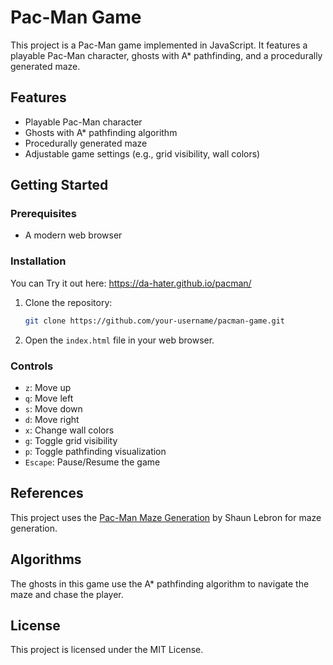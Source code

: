 # Pac-Man Game

This project is a Pac-Man game implemented in JavaScript. It features a playable Pac-Man character, ghosts with A* pathfinding, and a procedurally generated maze.

## Features

- Playable Pac-Man character
- Ghosts with A* pathfinding algorithm
- Procedurally generated maze
- Adjustable game settings (e.g., grid visibility, wall colors)

## Getting Started

### Prerequisites

- A modern web browser

### Installation

You can Try it out here: https://da-hater.github.io/pacman/

1. Clone the repository:
    ```sh
    git clone https://github.com/your-username/pacman-game.git
    ```
2. Open the `index.html` file in your web browser.

### Controls

- `z`: Move up
- `q`: Move left
- `s`: Move down
- `d`: Move right
- `x`: Change wall colors
- `g`: Toggle grid visibility
- `p`: Toggle pathfinding visualization
- `Escape`: Pause/Resume the game

## References

This project uses the [Pac-Man Maze Generation](https://shaunlebron.github.io/pacman-mazegen/) by Shaun Lebron for maze generation.

## Algorithms

The ghosts in this game use the A* pathfinding algorithm to navigate the maze and chase the player.

## License

This project is licensed under the MIT License.